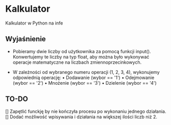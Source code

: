 # Kalkulator
Kalkulator w Python na infe
## Wyjaśnienie
- Pobieramy dwie liczby od użytkownika za pomocą funkcji input(). Konwertujemy te liczby na typ float, aby można było wykonywać operacje matematyczne na liczbach zmiennoprzecinkowych.

- W zależności od wybranego numeru operacji (1, 2, 3, 4), wykonujemy odpowiednią operację:
	•	Dodawanie (wybor == '1')
	•	Odejmowanie (wybor == '2')
	•	Mnożenie (wybor == '3')
	•	Dzielenie (wybor == '4')

## TO-DO
[] Zapętlić funckję by nie kończyła procesu po wykonaniu jednego działania.
[] Dodać możliwość wpisywania i działania na większej ilości liczb niż 2.
